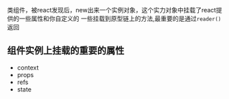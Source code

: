 类组件，被react发现后，new出来一个实例对象，这个实力对象中挂载了react提供的一些属性和你自定义的 一些挂载到原型链上的方法,最重要的是通过`reader()`返回

## 组件实例上挂载的重要的属性
- context
- props
- refs
- state

